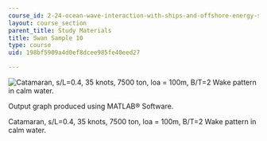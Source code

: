 ```yaml
---
course_id: 2-24-ocean-wave-interaction-with-ships-and-offshore-energy-systems-13-022-spring-2002
layout: course_section
parent_title: Study Materials
title: Swan Sample 10
type: course
uid: 198bf5909a4d0ef8dcee985fe40eed27

---
```


![Catamaran, s/L=0.4, 35 knots, 7500 ton, loa = 100m, B/T=2 Wake pattern in calm water.](/courses/mechanical-engineering/2-24-ocean-wave-interaction-with-ships-and-offshore-energy-systems-13-022-spring-2002/study-materials/cat_swan7.gif)

Output graph produced using MATLAB® Software.

Catamaran, s/L=0.4, 35 knots, 7500 ton, loa = 100m, B/T=2 Wake pattern in calm water.